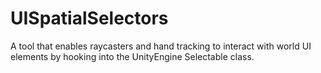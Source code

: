 # UISpatialSelectors
 A tool that enables raycasters and hand tracking to interact with world UI elements by hooking into the UnityEngine Selectable class.
